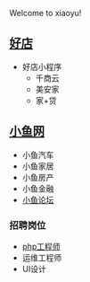 Welcome to xiaoyu!

## [好店](https://haodian.cn)
  * 好店小程序
     * 千商云
     * 美安家
     * 家+贷

## [小鱼网](http://www.xiaoyu.com)
  * 小鱼汽车
  * 小鱼家居
  * 小鱼房产
  * 小鱼金融
  * [小鱼论坛](http://bbs.xmfish.com)

### 招聘岗位
  * [php工程师](https://github.com/pcletian/xiaoyu/wiki/php)
  * 运维工程师
  * UI设计
